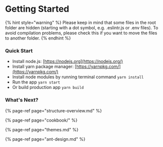 # Getting Started

{% hint style="warning" %}
Please keep in mind that some files in the root folder are hidden \(starting with a dot symbol, e.g. .eslintr.js or .env files\). To avoid compilation problems, please check this if you want to move the files to another folder.
{% endhint %}

### Quick Start

* Install node.js: [https://nodejs.org​](https://nodejs.org/)
* Install yarn package manager: [https://yarnpkg.com/​](https://yarnpkg.com/)
* Install node modules by running terminal command `yarn install`
* Run the app `yarn start`
* Or build production app `yarn build`

### What's Next?

{% page-ref page="structure-overview.md" %}

{% page-ref page="cookbook/" %}

{% page-ref page="themes.md" %}

{% page-ref page="ant-design.md" %}



